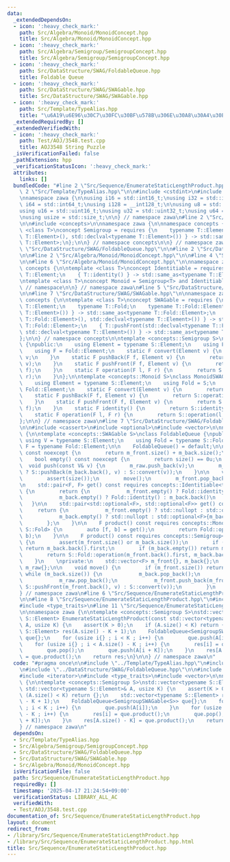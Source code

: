 ```yaml
---
data:
  _extendedDependsOn:
  - icon: ':heavy_check_mark:'
    path: Src/Algebra/Monoid/MonoidConcept.hpp
    title: Src/Algebra/Monoid/MonoidConcept.hpp
  - icon: ':heavy_check_mark:'
    path: Src/Algebra/Semigroup/SemigroupConcept.hpp
    title: Src/Algebra/Semigroup/SemigroupConcept.hpp
  - icon: ':heavy_check_mark:'
    path: Src/DataStructure/SWAG/FoldableQueue.hpp
    title: Foldable Queue
  - icon: ':heavy_check_mark:'
    path: Src/DataStructure/SWAG/SWAGable.hpp
    title: Src/DataStructure/SWAG/SWAGable.hpp
  - icon: ':heavy_check_mark:'
    path: Src/Template/TypeAlias.hpp
    title: "\u6A19\u6E96\u30C7\u30FC\u30BF\u578B\u306E\u30A8\u30A4\u30EA\u30A2\u30B9"
  _extendedRequiredBy: []
  _extendedVerifiedWith:
  - icon: ':heavy_check_mark:'
    path: Test/AOJ/3548.test.cpp
    title: AOJ3548 String Puzzle
  _isVerificationFailed: false
  _pathExtension: hpp
  _verificationStatusIcon: ':heavy_check_mark:'
  attributes:
    links: []
  bundledCode: "#line 2 \"Src/Sequence/EnumerateStaticLengthProduct.hpp\"\n\n#line\
    \ 2 \"Src/Template/TypeAlias.hpp\"\n\n#include <cstdint>\n#include <cstddef>\n\
    \nnamespace zawa {\n\nusing i16 = std::int16_t;\nusing i32 = std::int32_t;\nusing\
    \ i64 = std::int64_t;\nusing i128 = __int128_t;\n\nusing u8 = std::uint8_t;\n\
    using u16 = std::uint16_t;\nusing u32 = std::uint32_t;\nusing u64 = std::uint64_t;\n\
    \nusing usize = std::size_t;\n\n} // namespace zawa\n#line 2 \"Src/Algebra/Semigroup/SemigroupConcept.hpp\"\
    \n\n#include <concepts>\n\nnamespace zawa {\n\nnamespace concepts {\n\ntemplate\
    \ <class T>\nconcept Semigroup = requires {\n    typename T::Element;\n    { T::operation(std::declval<typename\
    \ T::Element>(), std::declval<typename T::Element>()) } -> std::same_as<typename\
    \ T::Element>;\n};\n\n} // namespace concepts\n\n} // namespace zawa\n#line 2\
    \ \"Src/DataStructure/SWAG/FoldableQueue.hpp\"\n\n#line 2 \"Src/DataStructure/SWAG/SWAGable.hpp\"\
    \n\n#line 2 \"Src/Algebra/Monoid/MonoidConcept.hpp\"\n\n#line 4 \"Src/Algebra/Monoid/MonoidConcept.hpp\"\
    \n\n#line 6 \"Src/Algebra/Monoid/MonoidConcept.hpp\"\n\nnamespace zawa {\n\nnamespace\
    \ concepts {\n\ntemplate <class T>\nconcept Identitiable = requires {\n    typename\
    \ T::Element;\n    { T::identity() } -> std::same_as<typename T::Element>;\n};\n\
    \ntemplate <class T>\nconcept Monoid = Semigroup<T> and Identitiable<T>;\n\n}\
    \ // namespace\n\n} // namespace zawa\n#line 5 \"Src/DataStructure/SWAG/SWAGable.hpp\"\
    \n\n#line 7 \"Src/DataStructure/SWAG/SWAGable.hpp\"\n\nnamespace zawa {\n\nnamespace\
    \ concepts {\n\ntemplate <class T>\nconcept SWAGable = requires {\n    typename\
    \ T::Element;\n    typename T::Fold;\n    typename T::Fold::Element;\n    { T::convert(std::declval<typename\
    \ T::Element>()) } -> std::same_as<typename T::Fold::Element>;\n    { T::pushBack(std::declval<typename\
    \ T::Fold::Element>(), std::declval<typename T::Element>()) } -> std::same_as<typename\
    \ T::Fold::Element>;\n    { T::pushFront(std::declval<typename T::Fold::Element>(),\
    \ std::declval<typename T::Element>()) } -> std::same_as<typename T::Fold::Element>;\n\
    };\n\n} // namespace concepts\n\ntemplate <concepts::Semigroup S>\nclass SemigroupSWAGable\
    \ {\npublic:\n    using Element = typename S::Element;\n    using Fold = S;\n\
    \    using F = Fold::Element;\n    static F convert(Element v) {\n        return\
    \ v;\n    }\n    static F pushBack(F f, Element v) {\n        return S::operation(f,\
    \ v);\n    }\n    static F pushFront(F f, Element v) {\n        return S::operation(v,\
    \ f);\n    }\n    static F operation(F l, F r) {\n        return S::operation(l,\
    \ r);\n    }\n};\n\ntemplate <concepts::Monoid S>\nclass MonoidSWAGable {\npublic:\n\
    \    using Element = typename S::Element;\n    using Fold = S;\n    using F =\
    \ Fold::Element;\n    static F convert(Element v) {\n        return v;\n    }\n\
    \    static F pushBack(F f, Element v) {\n        return S::operation(f, v);\n\
    \    }\n    static F pushFront(F f, Element v) {\n        return S::operation(v,\
    \ f);\n    }\n    static F identity() {\n        return S::identity();\n    }\n\
    \    static F operation(F l, F r) {\n        return S::operation(l, r);\n    }\n\
    };\n\n} // namespace zawa\n#line 7 \"Src/DataStructure/SWAG/FoldableQueue.hpp\"\
    \n\n#include <cassert>\n#include <optional>\n#include <vector>\n\nnamespace zawa\
    \ {\n\ntemplate <concepts::SWAGable S>\nclass FoldableQueue {\npublic:\n\n   \
    \ using V = typename S::Element;\n    using Fold = typename S::Fold;\n    using\
    \ F = typename Fold::Element;\n\n    FoldableQueue() = default;\n\n    usize size()\
    \ const noexcept {\n        return m_front.size() + m_back.size();\n    }\n\n\
    \    bool empty() const noexcept {\n        return size() == 0u;\n    }\n\n  \
    \  void push(const V& v) {\n        m_raw.push_back(v);\n        m_back.push_back(m_back.size()\
    \ ? S::pushBack(m_back.back(), v) : S::convert(v));\n    }\n\n    void pop() {\n\
    \        assert(size());\n        move();\n        m_front.pop_back();\n    }\n\
    \n    std::pair<F, F> get() const requires concepts::Identitiable<typename S::Fold>\
    \ {\n        return {\n            m_front.empty() ? Fold::identity() : m_front.back(),\n\
    \            m_back.empty() ? Fold::identity() : m_back.back()\n        };\n \
    \   }\n\n    std::pair<std::optional<F>, std::optional<F>> get() const {\n   \
    \     return {\n            m_front.empty() ? std::nullopt : std::optional<F>{m_front.back().first},\n\
    \            m_back.empty() ? std::nullopt : std::optional<F>{m_back.back().first}\n\
    \        };\n    }\n\n    F product() const requires concepts::Monoid<typename\
    \ S::Fold> {\n        auto [f, b] = get();\n        return Fold::operation(f,\
    \ b);\n    }\n\n    F product() const requires concepts::Semigroup<typename S::Fold>\
    \ {\n        assert(m_front.size() or m_back.size());\n        if (m_front.empty())\
    \ return m_back.back().first;\n        if (m_back.empty()) return m_front.back().first;\n\
    \        return S::Fold::operation(m_front.back().first, m_back.back().first);\n\
    \    }\n    \nprivate:\n    std::vector<F> m_front{}, m_back{};\n    std::vector<V>\
    \ m_raw{};\n\n    void move() {\n        if (m_front.size()) return;\n       \
    \ while (m_back.size()) {\n            m_back.pop_back();\n            V v{m_raw.back()};\n\
    \            m_raw.pop_back();\n            m_front.push_back(m_front.size() ?\
    \ S::pushFront(m_front.back(), v) : S::convert(v));\n        }\n    }\n};\n\n\
    } // namespace zawa\n#line 6 \"Src/Sequence/EnumerateStaticLengthProduct.hpp\"\
    \n\n#line 8 \"Src/Sequence/EnumerateStaticLengthProduct.hpp\"\n#include <iterator>\n\
    #include <type_traits>\n#line 11 \"Src/Sequence/EnumerateStaticLengthProduct.hpp\"\
    \n\nnamespace zawa {\n\ntemplate <concepts::Semigroup S>\nstd::vector<typename\
    \ S::Element> EnumerateStaticLengthProduct(const std::vector<typename S::Element>&\
    \ A, usize K) {\n    assert(K > 0);\n    if (A.size() < K) return {};\n    std::vector<typename\
    \ S::Element> res(A.size() - K + 1);\n    FoldableQueue<SemigroupSWAGable<S>>\
    \ que{};\n    for (usize i{} ; i < K ; i++) {\n        que.push(A[i]);\n    }\n\
    \    for (usize i{} ; i < A.size() - K ; i++) {\n        res[i] = que.product();\n\
    \        que.pop();\n        que.push(A[i + K]);\n    }\n    res[A.size() - K]\
    \ = que.product();\n    return res;\n}\n\n} // namespace zawa\n"
  code: "#pragma once\n\n#include \"../Template/TypeAlias.hpp\"\n#include \"../Algebra/Semigroup/SemigroupConcept.hpp\"\
    \n#include \"../DataStructure/SWAG/FoldableQueue.hpp\"\n\n#include <cassert>\n\
    #include <iterator>\n#include <type_traits>\n#include <vector>\n\nnamespace zawa\
    \ {\n\ntemplate <concepts::Semigroup S>\nstd::vector<typename S::Element> EnumerateStaticLengthProduct(const\
    \ std::vector<typename S::Element>& A, usize K) {\n    assert(K > 0);\n    if\
    \ (A.size() < K) return {};\n    std::vector<typename S::Element> res(A.size()\
    \ - K + 1);\n    FoldableQueue<SemigroupSWAGable<S>> que{};\n    for (usize i{}\
    \ ; i < K ; i++) {\n        que.push(A[i]);\n    }\n    for (usize i{} ; i < A.size()\
    \ - K ; i++) {\n        res[i] = que.product();\n        que.pop();\n        que.push(A[i\
    \ + K]);\n    }\n    res[A.size() - K] = que.product();\n    return res;\n}\n\n\
    } // namespace zawa\n"
  dependsOn:
  - Src/Template/TypeAlias.hpp
  - Src/Algebra/Semigroup/SemigroupConcept.hpp
  - Src/DataStructure/SWAG/FoldableQueue.hpp
  - Src/DataStructure/SWAG/SWAGable.hpp
  - Src/Algebra/Monoid/MonoidConcept.hpp
  isVerificationFile: false
  path: Src/Sequence/EnumerateStaticLengthProduct.hpp
  requiredBy: []
  timestamp: '2025-04-17 21:24:54+09:00'
  verificationStatus: LIBRARY_ALL_AC
  verifiedWith:
  - Test/AOJ/3548.test.cpp
documentation_of: Src/Sequence/EnumerateStaticLengthProduct.hpp
layout: document
redirect_from:
- /library/Src/Sequence/EnumerateStaticLengthProduct.hpp
- /library/Src/Sequence/EnumerateStaticLengthProduct.hpp.html
title: Src/Sequence/EnumerateStaticLengthProduct.hpp
---
```


